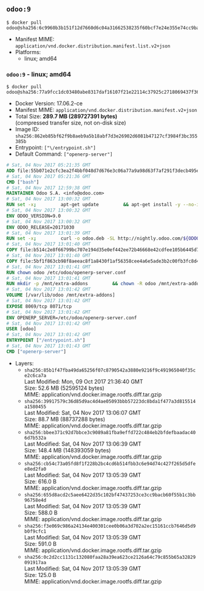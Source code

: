 ## `odoo:9`

```console
$ docker pull odoo@sha256:6c9960b3b151f12d7660d6c04a31662538235f60bcf7e24e355e74cc9ba48369
```

-	Manifest MIME: `application/vnd.docker.distribution.manifest.list.v2+json`
-	Platforms:
	-	linux; amd64

### `odoo:9` - linux; amd64

```console
$ docker pull odoo@sha256:77a9fcc1dc03480abe8317daf16107f21e22114c37925c2718069437f3653ec6
```

-	Docker Version: 17.06.2-ce
-	Manifest MIME: `application/vnd.docker.distribution.manifest.v2+json`
-	Total Size: **289.7 MB (289727391 bytes)**  
	(compressed transfer size, not on-disk size)
-	Image ID: `sha256:862eb85bf62f9b8aeb9a5b18abf7d3e26902d6081b47127cf3984f3bc355385b`
-	Entrypoint: `["\/entrypoint.sh"]`
-	Default Command: `["openerp-server"]`

```dockerfile
# Sat, 04 Nov 2017 05:21:35 GMT
ADD file:55b071e2cfc3ea2f4bbf048d7d676e3c06a77a9a98d63f7af291f3decb495ec8 in / 
# Sat, 04 Nov 2017 05:21:36 GMT
CMD ["bash"]
# Sat, 04 Nov 2017 12:59:38 GMT
MAINTAINER Odoo S.A. <info@odoo.com>
# Sat, 04 Nov 2017 13:00:32 GMT
RUN set -x;         apt-get update         && apt-get install -y --no-install-recommends             ca-certificates             curl             node-less             python-gevent             python-pip             python-renderpm             python-support             python-watchdog         && curl -o wkhtmltox.deb -SL http://nightly.odoo.com/extra/wkhtmltox-0.12.1.2_linux-jessie-amd64.deb         && echo '40e8b906de658a2221b15e4e8cd82565a47d7ee8 wkhtmltox.deb' | sha1sum -c -         && dpkg --force-depends -i wkhtmltox.deb         && apt-get -y install -f --no-install-recommends         && apt-get purge -y --auto-remove -o APT::AutoRemove::RecommendsImportant=false -o APT::AutoRemove::SuggestsImportant=false npm         && rm -rf /var/lib/apt/lists/* wkhtmltox.deb         && pip install psycogreen==1.0
# Sat, 04 Nov 2017 13:00:32 GMT
ENV ODOO_VERSION=9.0
# Sat, 04 Nov 2017 13:00:32 GMT
ENV ODOO_RELEASE=20171030
# Sat, 04 Nov 2017 13:01:39 GMT
RUN set -x;         curl -o odoo.deb -SL http://nightly.odoo.com/${ODOO_VERSION}/nightly/deb/odoo_${ODOO_VERSION}c.${ODOO_RELEASE}_all.deb         && echo '5062e9422ca76f89eaf3edff49e496ca916fcca5 odoo.deb' | sha1sum -c -         && dpkg --force-depends -i odoo.deb         && apt-get update         && apt-get -y install -f --no-install-recommends         && rm -rf /var/lib/apt/lists/* odoo.deb
# Sat, 04 Nov 2017 13:01:40 GMT
COPY file:b514c2e8f66799bc707e194d35e0ef442ee72b46668e42cdfee105b6445d7eb0 in / 
# Sat, 04 Nov 2017 13:01:40 GMT
COPY file:5bf1f863cb98f8aeeac8f1a8430f1af56358cee4a6e5ade3b2c00fb3fc8d4162 in /etc/odoo/ 
# Sat, 04 Nov 2017 13:01:41 GMT
RUN chown odoo /etc/odoo/openerp-server.conf
# Sat, 04 Nov 2017 13:01:41 GMT
RUN mkdir -p /mnt/extra-addons         && chown -R odoo /mnt/extra-addons
# Sat, 04 Nov 2017 13:01:42 GMT
VOLUME [/var/lib/odoo /mnt/extra-addons]
# Sat, 04 Nov 2017 13:01:42 GMT
EXPOSE 8069/tcp 8071/tcp
# Sat, 04 Nov 2017 13:01:42 GMT
ENV OPENERP_SERVER=/etc/odoo/openerp-server.conf
# Sat, 04 Nov 2017 13:01:42 GMT
USER [odoo]
# Sat, 04 Nov 2017 13:01:42 GMT
ENTRYPOINT ["/entrypoint.sh"]
# Sat, 04 Nov 2017 13:01:43 GMT
CMD ["openerp-server"]
```

-	Layers:
	-	`sha256:85b1f47fba49da65256f07c8790542a3880e9216f9c491965040f35ce2c6ca7a`  
		Last Modified: Mon, 09 Oct 2017 21:36:40 GMT  
		Size: 52.6 MB (52595124 bytes)  
		MIME: application/vnd.docker.image.rootfs.diff.tar.gzip
	-	`sha256:39917579c36d85d9ac4d4ae05093bbb57223dc8bda1f477a3d815514a1580455`  
		Last Modified: Sat, 04 Nov 2017 13:06:07 GMT  
		Size: 88.7 MB (88737288 bytes)  
		MIME: application/vnd.docker.image.rootfs.diff.tar.gzip
	-	`sha256:bbee371c92d7bbce3c9089a81fba9effd722c484eb2bfdefbaadac406d7b532a`  
		Last Modified: Sat, 04 Nov 2017 13:06:39 GMT  
		Size: 148.4 MB (148393059 bytes)  
		MIME: application/vnd.docker.image.rootfs.diff.tar.gzip
	-	`sha256:cb54c73a05fd8f1f228b2bc4cd6b514fbb3c6e94d74c427f265d5dfee8ed2fa0`  
		Last Modified: Sat, 04 Nov 2017 13:05:39 GMT  
		Size: 616.0 B  
		MIME: application/vnd.docker.image.rootfs.diff.tar.gzip
	-	`sha256:655d8acd2c5aee6422d35c102bf47437253ce3cc9bacb60f55b1c3bb96758e4d`  
		Last Modified: Sat, 04 Nov 2017 13:05:39 GMT  
		Size: 588.0 B  
		MIME: application/vnd.docker.image.rootfs.diff.tar.gzip
	-	`sha256:f3e069c986a24134e400301cee0b06a3d702a2ec15161ccb7646d5d9b0f9cfc1`  
		Last Modified: Sat, 04 Nov 2017 13:05:39 GMT  
		Size: 591.0 B  
		MIME: application/vnd.docker.image.rootfs.diff.tar.gzip
	-	`sha256:0c2d2cc1131c132080faa28a39ea623ce2126a64c79c855b65a32829091917aa`  
		Last Modified: Sat, 04 Nov 2017 13:05:39 GMT  
		Size: 125.0 B  
		MIME: application/vnd.docker.image.rootfs.diff.tar.gzip
